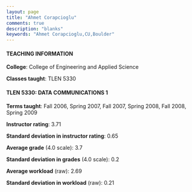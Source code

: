 ```yaml
---
layout: page
title: "Ahmet Corapcioglu" 
comments: true
description: "blanks"
keywords: "Ahmet Corapcioglu,CU,Boulder"
---
```

<head>
<script src="https://ajax.googleapis.com/ajax/libs/jquery/2.1.3/jquery.min.js"></script>
<script src="https://dl.dropboxusercontent.com/s/pc42nxpaw1ea4o9/highcharts.js?dl=0"></script>
<!-- <script src="../assets/js/highcharts.js"></script> -->
<style type="text/css">@font-face {
	font-family: "Bebas Neue";
	src: url(https://www.filehosting.org/file/details/544349/BebasNeue Regular.otf) format("opentype");
	}
	h1.Bebas { 
		font-family: "Bebas Neue", Verdana, Tahoma;
	}
</style>
</head>
	   
#### TEACHING INFORMATION

**College**: College of Engineering and Applied Science

**Classes taught**: TLEN 5330

#### TLEN 5330: DATA COMMUNICATIONS 1

**Terms taught**: Fall 2006, Spring 2007, Fall 2007, Spring 2008, Fall 2008, Spring 2009

**Instructor rating**: 3.71

**Standard deviation in instructor rating**: 0.65

**Average grade** (4.0 scale): 3.7

**Standard deviation in grades** (4.0 scale): 0.2

**Average workload** (raw): 2.69

**Standard deviation in workload** (raw): 0.21

